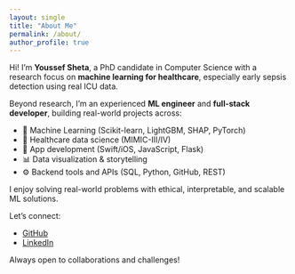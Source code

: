 ```yaml
---
layout: single
title: "About Me"
permalink: /about/
author_profile: true
---
```


Hi! I’m **Youssef Sheta**, a PhD candidate in Computer Science with a research focus on **machine learning for healthcare**, especially early sepsis detection using real ICU data.

Beyond research, I’m an experienced **ML engineer** and **full-stack developer**, building real-world projects across:
- 🧠 Machine Learning (Scikit-learn, LightGBM, SHAP, PyTorch)
- 🧪 Healthcare data science (MIMIC-III/IV)
- 📱 App development (Swift/iOS, JavaScript, Flask)
- 📊 Data visualization & storytelling
- ⚙️ Backend tools and APIs (SQL, Python, GitHub, REST)

I enjoy solving real-world problems with ethical, interpretable, and scalable ML solutions.

Let’s connect:
- [GitHub](https://github.com/YoussefSheta22)
- [LinkedIn](https://linkedin.com/in/YoussefSheta22)

Always open to collaborations and challenges!

